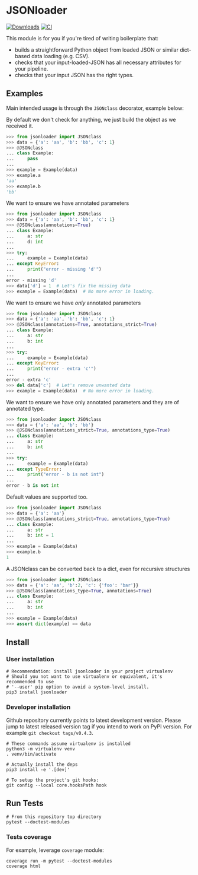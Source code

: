 # JSONloader
[![Downloads](https://pepy.tech/badge/jsonloader)](https://pepy.tech/project/jsonloader)
[![CI](https://github.com/OhMajesticLama/jsonloader/actions/workflows/lint-and-tests.yml/badge.svg)](https://github.com/OhMajesticLama/jsonloader/actions/workflows/lint-and-tests.yml)

This module is for you if you're tired of writing boilerplate that:
- builds a straightforward Python object from loaded JSON or similar dict-based
  data loading (e.g. CSV).
- checks that your input-loaded-JSON has all necessary attributes for your pipeline.
- checks that your input JSON has the right types.


## Examples
Main intended usage is through the `JSONclass` decorator, example below:

By default we don't check for anything, we just build the object
as we received it.
```python
>>> from jsonloader import JSONclass
>>> data = {'a': 'aa', 'b': 'bb', 'c': 1}
>>> @JSONclass
... class Example:
...     pass
...
>>> example = Example(data)
>>> example.a
'aa'
>>> example.b
'bb'
```

We want to ensure we have annotated parameters
```python
>>> from jsonloader import JSONclass
>>> data = {'a': 'aa', 'b': 'bb', 'c': 1}
>>> @JSONclass(annotations=True)
... class Example:
...     a: str
...     d: int
...
>>> try:
...     example = Example(data)
... except KeyError:
...     print("error - missing 'd'")
...
error - missing 'd'
>>> data['d'] = 1  # Let's fix the missing data
>>> example = Example(data)  # No more error in loading.
```

We want to ensure we have *only* annotated parameters
```python
>>> from jsonloader import JSONclass
>>> data = {'a': 'aa', 'b': 'bb', 'c': 1}
>>> @JSONclass(annotations=True, annotations_strict=True)
... class Example:
...     a: str
...     b: int
...
>>> try:
...     example = Example(data)
... except KeyError:
...     print("error - extra 'c'")
...
error - extra 'c'
>>> del data['c']  # Let's remove unwanted data
>>> example = Example(data)  # No more error in loading.
```

We want to ensure we have only annotated parameters and they
are of annotated type.
```python
>>> from jsonloader import JSONclass
>>> data = {'a': 'aa', 'b': 'bb'}
>>> @JSONclass(annotations_strict=True, annotations_type=True)
... class Example:
...     a: str
...     b: int
...
>>> try:
...     example = Example(data)
... except TypeError:
...     print("error - b is not int")
...
error - b is not int
```

Default values are supported too.
```python
>>> from jsonloader import JSONclass
>>> data = {'a': 'aa'}
>>> @JSONclass(annotations_strict=True, annotations_type=True)
... class Example:
...     a: str
...     b: int = 1
...
>>> example = Example(data)
>>> example.b
1
```

A JSONclass can be converted back to a dict, even for recursive
structures
```python
>>> from jsonloader import JSONclass
>>> data = {'a': 'aa', 'b':2, 'c': {'foo': 'bar'}}
>>> @JSONclass(annotations_type=True, annotations=True)
... class Example:
...     a: str
...     b: int
...
>>> example = Example(data)
>>> assert dict(example) == data
```

## Install

### User installation
```
# Recommendation: install jsonloader in your project virtualenv
# Should you not want to use virtualenv or equivalent, it's recommended to use
# '--user' pip option to avoid a system-level install.
pip3 install jsonloader
```

### Developer installation

Github repository currently points to latest development version. Please
jump to latest released version tag if you intend to work on PyPI version.
For example `git checkout tags/v0.4.3`.

```
# These commands assume virtualenv is installed
python3 -m virtualenv venv
. venv/bin/activate

# Actually install the deps
pip3 install -e '.[dev]'

# To setup the project's git hooks:
git config --local core.hooksPath hook
```

## Run Tests

```
# From this repository top directory
pytest --doctest-modules
```

### Tests coverage
For example, leverage `coverage` module:
```
coverage run -m pytest --doctest-modules
coverage html
```




